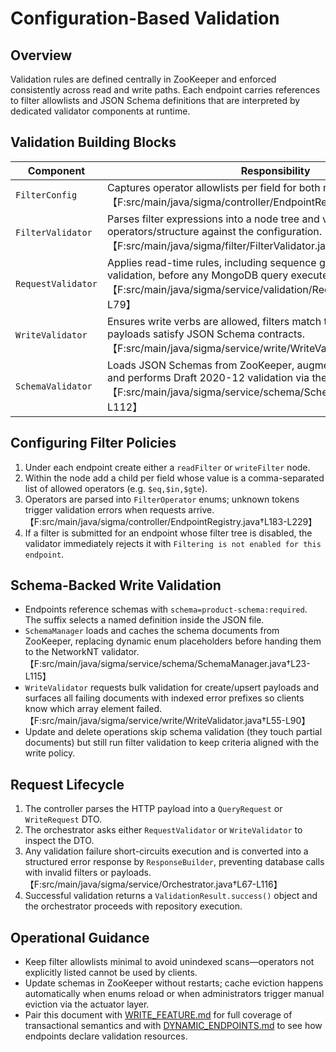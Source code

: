 # Configuration-Based Validation

## Overview

Validation rules are defined centrally in ZooKeeper and enforced consistently across read and write paths. Each endpoint carries references to filter allowlists and JSON Schema definitions that are interpreted by dedicated validator components at runtime.

## Validation Building Blocks

| Component | Responsibility |
|-----------|----------------|
| `FilterConfig` | Captures operator allowlists per field for both read and write filters.【F:src/main/java/sigma/controller/EndpointRegistry.java†L174-L241】 |
| `FilterValidator` | Parses filter expressions into a node tree and validates operators/structure against the configuration.【F:src/main/java/sigma/filter/FilterValidator.java†L15-L52】 |
| `RequestValidator` | Applies read-time rules, including sequence gating and filter validation, before any MongoDB query executes.【F:src/main/java/sigma/service/validation/RequestValidator.java†L23-L79】 |
| `WriteValidator` | Ensures write verbs are allowed, filters match the write policy, and payloads satisfy JSON Schema contracts.【F:src/main/java/sigma/service/write/WriteValidator.java†L24-L90】 |
| `SchemaValidator` | Loads JSON Schemas from ZooKeeper, augments enum placeholders, and performs Draft 2020-12 validation via the NetworkNT library.【F:src/main/java/sigma/service/schema/SchemaValidator.java†L1-L112】 |

## Configuring Filter Policies

1. Under each endpoint create either a `readFilter` or `writeFilter` node.
2. Within the node add a child per field whose value is a comma-separated list of allowed operators (e.g. `$eq,$in,$gte`).
3. Operators are parsed into `FilterOperator` enums; unknown tokens trigger validation errors when requests arrive.【F:src/main/java/sigma/controller/EndpointRegistry.java†L183-L229】
4. If a filter is submitted for an endpoint whose filter tree is disabled, the validator immediately rejects it with `Filtering is not enabled for this endpoint`.

## Schema-Backed Write Validation

- Endpoints reference schemas with `schema=product-schema:required`. The suffix selects a named definition inside the JSON file.
- `SchemaManager` loads and caches the schema documents from ZooKeeper, replacing dynamic enum placeholders before handing them to the NetworkNT validator.【F:src/main/java/sigma/service/schema/SchemaManager.java†L23-L115】
- `WriteValidator` requests bulk validation for create/upsert payloads and surfaces all failing documents with indexed error prefixes so clients know which array element failed.【F:src/main/java/sigma/service/write/WriteValidator.java†L55-L90】
- Update and delete operations skip schema validation (they touch partial documents) but still run filter validation to keep criteria aligned with the write policy.

## Request Lifecycle

1. The controller parses the HTTP payload into a `QueryRequest` or `WriteRequest` DTO.
2. The orchestrator asks either `RequestValidator` or `WriteValidator` to inspect the DTO.
3. Any validation failure short-circuits execution and is converted into a structured error response by `ResponseBuilder`, preventing database calls with invalid filters or payloads.【F:src/main/java/sigma/service/Orchestrator.java†L67-L116】
4. Successful validation returns a `ValidationResult.success()` object and the orchestrator proceeds with repository execution.

## Operational Guidance

- Keep filter allowlists minimal to avoid unindexed scans—operators not explicitly listed cannot be used by clients.
- Update schemas in ZooKeeper without restarts; cache eviction happens automatically when enums reload or when administrators trigger manual eviction via the actuator layer.
- Pair this document with [WRITE_FEATURE.md](WRITE_FEATURE.md) for full coverage of transactional semantics and with [DYNAMIC_ENDPOINTS.md](DYNAMIC_ENDPOINTS.md) to see how endpoints declare validation resources.
